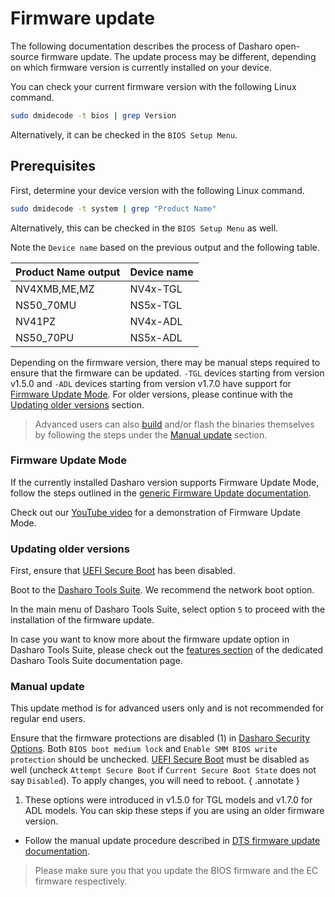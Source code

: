 # Firmware update

The following documentation describes the process of Dasharo open-source
firmware update. The update process may be different, depending on which
firmware version is currently installed on your device.

You can check your current firmware version with the following Linux command.

```bash
sudo dmidecode -t bios | grep Version
```

Alternatively, it can be checked in the `BIOS Setup Menu`.

## Prerequisites

First, determine your device version with the following Linux command.

```bash
sudo dmidecode -t system | grep "Product Name"
```
Alternatively, this can be checked in the `BIOS Setup Menu` as well.

Note the `Device name` based on the previous output and the following table.

| Product Name output |  Device name  |
|---------------------|---------------|
| NV4XMB,ME,MZ        | NV4x-TGL      |
| NS50_70MU           | NS5x-TGL      |
| NV41PZ              | NV4x-ADL      |
| NS50_70PU           | NS5x-ADL      |

Depending on the firmware version, there may be manual steps required to ensure that the firmware can be updated. `-TGL` devices starting from version v1.5.0 and `-ADL` devices starting from version v1.7.0 have support for [Firmware Update Mode](#firmware-update-mode). For older versions, please continue with the [Updating older versions](#updating-older-versions) section.

> Advanced users can also [build](./building-manual.md) and/or flash the binaries themselves by following the steps under the [Manual update](#manual-update) section.

### Firmware Update Mode

If the currently installed Dasharo version supports Firmware Update Mode, follow
the steps outlined in the [generic Firmware Update documentation](../../guides/firmware-update.md#firmware-update-mode).

Check out our [YouTube video](https://www.youtube.com/watch?v=muWjhrQ7bQk) for a demonstration of Firmware Update Mode.

### Updating older versions

First, ensure that [UEFI Secure Boot](../../dasharo-tools-suite/documentation.md#disabling-secure-boot) has been disabled.

Boot to the [Dasharo Tools Suite](../../dasharo-tools-suite/documentation.md#bootable-over-a-network). We recommend the network boot option.

In the main menu of Dasharo Tools Suite, select option `5` to proceed with the installation of the firmware update.

In case you want to know more about the firmware update option in Dasharo Tools Suite, please check out the [features section](../../dasharo-tools-suite/documentation.md#firmware-update) of the dedicated Dasharo Tools Suite documentation page.

### Manual update

This update method is for advanced users only and is not recommended for regular end users.

Ensure that the firmware protections are disabled (1) in
[Dasharo Security Options](../../dasharo-menu-docs/dasharo-system-features.md).
Both `BIOS boot medium lock` and `Enable SMM BIOS write protection` should
be unchecked. [UEFI Secure Boot](../../dasharo-menu-docs/device-manager.md#secure-boot-configuration)
must be disabled as well (uncheck `Attempt Secure Boot` if
`Current Secure Boot State` does not say `Disabled`). To apply changes, you
will need to reboot.
{ .annotate }
1. These options were introduced in v1.5.0 for TGL models and v1.7.0 for ADL models. You can skip these steps if you are using an older firmware version.

* Follow the manual update procedure described in [DTS firmware update documentation](https://docs.dasharo.com/dasharo-tools-suite/documentation/#local-firmware-update).

> Please make sure you that you update the BIOS firmware and the EC firmware respectively.
